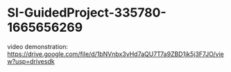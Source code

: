 # SI-GuidedProject-335780-1665656269

video demonstration: https://drive.google.com/file/d/1bNVnbx3vHd7aQU7T7a9ZBD1jk5j3F7JO/view?usp=drivesdk
